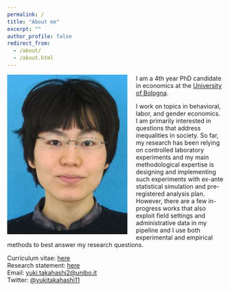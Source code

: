 ```yaml
---
permalink: /
title: "About me"
excerpt: ""
author_profile: false
redirect_from: 
  - /about/
  - /about.html
---
```


<img src="/images/profile.jpg" alt="profile photo" width="280px" height="auto" style="float: left; padding-right:20px"/>   I am a 4th year PhD candidate in economics at the <a href="https://phd.unibo.it/economics/en" target="_blank">University of Bologna</a>. <!--I am also a coordinator of the <a href="https://sites.google.com/site/ideemeetings/" target="_blank">IDEE meetings</a> where researchers discuss their experimental design and preliminary results in an informal setting.--> <!-- I am a member of <a href="https://women-in-economics.com/" target="_blank">Women in Economics Initiative</a>, a great organization established to advance gender equality in the field of economics. -->

I work on topics in behavioral, labor, and gender economics. I am primarily interested in questions that address inequalities in society. So far, my research has been relying on controlled laboratory experiments and my main methodological expertise is designing and implementing such experiments with ex-ante statistical simulation and pre-registered analysis plan. However, there are a few in-progress works that also exploit field settings and administrative data in my pipeline and I use both experimental and empirical methods to best answer my research questions. 

Curriculum vitae: <a href="files/CurriculumVitae.pdf" target="_blank">here</a><br>
Research statement: <a href="files/ResearchStatement.pdf" target="_blank">here</a><br>
Email: <a href="mailto:yuki.takahashi2@unibo.it" target="_blank">yuki.takahashi2@unibo.it</a><br>
Twitter: <a href="https://twitter.com/yukitakahashi11" target="_blank">@yukitakahashi11</a><br>

